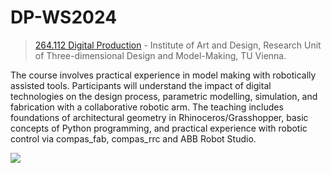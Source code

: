 # DP-WS2024
> [264.112 Digital Production](https://tiss.tuwien.ac.at/course/courseDetails.xhtml?dswid=3442&dsrid=821&semester=2024W&courseNr=264112) - Institute of Art and Design, Research Unit of Three-dimensional Design and Model-Making, TU Vienna. 

The course involves practical experience in model making with robotically assisted tools. Participants will understand the impact of digital technologies on the design process, parametric modelling, simulation, and fabrication with a collaborative robotic arm. The teaching includes foundations of architectural geometry in Rhinoceros/Grasshopper, basic concepts of Python programming, and practical experience with robotic control via compas_fab, compas_rrc and ABB Robot Studio.

![](installation/imgs/cover2.png)
